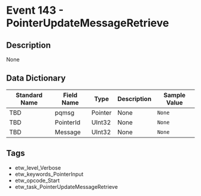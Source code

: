 # Event 143 - PointerUpdateMessageRetrieve

## Description
None

## Data Dictionary
|Standard Name|Field Name|Type|Description|Sample Value|
|---|---|---|---|---|
|TBD|pqmsg|Pointer|None|`None`|
|TBD|PointerId|UInt32|None|`None`|
|TBD|Message|UInt32|None|`None`|

## Tags
* etw_level_Verbose
* etw_keywords_PointerInput
* etw_opcode_Start
* etw_task_PointerUpdateMessageRetrieve